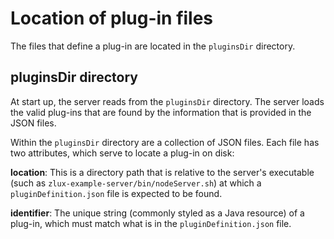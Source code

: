 # Location of plug-in files

The files that define a plug-in are located in the `pluginsDir` directory.

## pluginsDir directory

At start up, the server reads from the `pluginsDir` directory. The server loads the valid plug-ins that are found by the information that is provided in the JSON files.

Within the `pluginsDir` directory are a collection of JSON files. Each file has two attributes, which serve to locate a plug-in on disk:

**location**: This is a directory path that is relative to the server's executable \(such as `zlux-example-server/bin/nodeServer.sh`\) at which a `pluginDefinition.json` file is expected to be found.

**identifier**: The unique string \(commonly styled as a Java resource\) of a plug-in, which must match what is in the `pluginDefinition.json` file.

